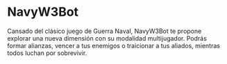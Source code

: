 # NavyW3Bot
Cansado del clásico juego de Guerra Naval, NavyW3Bot te propone explorar una nueva dimensión con su modalidad multijugador. Podrás formar alianzas, vencer a tus enemigos o traicionar a tus aliados, mientras todos luchan por sobrevivir.
